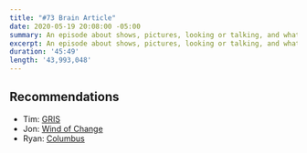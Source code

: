 ```yaml
---
title: "#73 Brain Article"
date: 2020-05-19 20:08:00 -05:00
summary: An episode about shows, pictures, looking or talking, and whatever.
excerpt: An episode about shows, pictures, looking or talking, and whatever.
duration: '45:49'
length: '43,993,048'
---
```


## Recommendations
- Tim: [GRIS](https://devolverdigital.com/games/gris)
- Jon: [Wind of Change](https://overcast.fm/itunes1509307460/wind-of-change)
- Ryan: [Columbus](https://www.imdb.com/title/tt5990474/)
